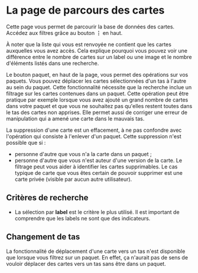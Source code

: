 ﻿# La page de parcours des cartes
Cette page vous permet de parcourir la base de données des cartes. Accédez aux filtres grâce au bouton **&#x22EE;** en haut.

À noter que la liste qui vous est renvoyée ne contient que les cartes auxquelles vous avez accès. Cela explique pourquoi vous pouvez voir une différence entre le nombre de cartes sur un label ou une image et le nombre d'éléments listés dans une recherche.

Le bouton paquet, en haut de la page, vous permet des opérations sur vos paquets.
Vous pouvez déplacer les cartes sélectionnées d'un tas à l'autre au sein du paquet. Cette fonctionnalité nécessite que la recherche inclue un filtrage sur les cartes contenues dans un paquet. Cette opération peut être pratique par exemple lorsque vous avez ajouté un grand nombre de cartes dans votre paquet et que vous ne souhaitez pas qu'elles restent toutes dans le tas des cartes non apprises. Elle permet aussi de corriger une erreur de manipulation qui a amené une carte dans le mauvais tas.

La suppression d'une carte est un effacement, à ne pas confondre avec l'opération qui consiste à l'enlever d'un paquet. Cette suppression n'est possible que si :
- personne d'autre que vous n'a la carte dans un paquet ;
- personne d'autre que vous n'est auteur d'une version de la carte.
Le filtrage peut vous aider à identifier les cartes supprimables. Le cas typique de carte que vous êtes certain de pouvoir supprimer est une carte privée (visible par aucun autre utilisateur).

## Critères de recherche
- La sélection par **label** est le critère le plus utilisé. Il est important de comprendre que les labels ne sont que des indicateurs. 

## Changement de tas
La fonctionnalité de déplacement d'une carte vers un tas n'est disponible que lorsque vous filtrez sur un paquet.
En effet, ça n'aurait pas de sens de vouloir déplacer des cartes vers un tas sans être dans un paquet.


